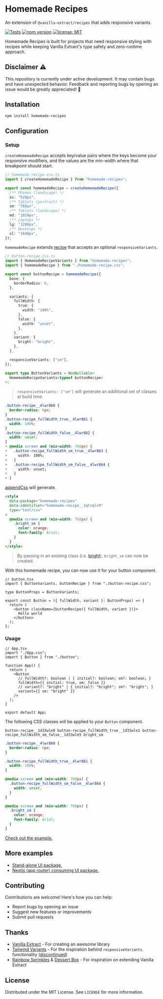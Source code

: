 # Homemade Recipes

An extension of `@vanilla-extract/recipes` that adds responsive variants.

[![Tests](https://github.com/timkinsman/homemade-recipes/actions/workflows/tests.yml/badge.svg)](https://github.com/timkinsman/homemade-recipes/actions)
[![npm version](https://img.shields.io/npm/v/homemade-recipes.svg)](https://www.npmjs.com/package/homemade-recipes)
[![license: MIT](https://img.shields.io/badge/License-MIT-blue.svg)](LICENSE)

Homemade Recipes is built for projects that need responsive styling with recipes while keeping Vanilla Extract's type safety and zero-runtime approach.

## Disclaimer :warning:

This repository is currently under active development. It may contain bugs and have unexpected behavior. Feedback and reporting bugs by opening an issue would be greatly appreciated! :pray:

## Installation

```sh
npm install homemade-recipes
```

## Configuration

### Setup

`createHomemadeRecipe` accepts key/value pairs where the keys become your responsive modifiers, and the values are the min-width where that breakpoint should start.

```ts
// homemade-recipe.css.ts
import { createHomemadeRecipe } from "homemade-recipes";

export const homemadeRecipe = createHomemadeRecipe({
  /** Phones (landscape) */
  xs: "520px",
  /** Tablets (portrait) */
  sm: "768px",
  /** Tablets (landscape) */
  md: "1024px",
  /** Laptops */
  lg: "1280px",
  /** Desktops */
  xl: "1640px",
});
```

`homemadeRecipe` extends [recipe](https://vanilla-extract.style/documentation/packages/recipes/#recipe) that accepts an optional `responsiveVariants`.

```ts
// button-recipe.css.ts
import { HomemadeRecipeVariants } from "homemade-recipes";
import { homemadeRecipe } from "./homemade-recipe.css";

export const buttonRecipe = homemadeRecipe({
  base: {
    borderRadius: 6,
  },

  variants: {
    fullWidth: {
      true: {
        width: "100%",
      },
      false: {
        width: "unset",
      },
    },
    variant: {
      bright: "bright",
    },
  },

  responsiveVariants: ["sm"],
});

export type ButtonVariants = NonNullable<
  HomemadeRecipeVariants<typeof buttonRecipe>
>;
```

> `responsiveVariants: ["sm"]` will generate an additional set of classes at build time.

```css
.button-recipe__4lwr860 {
  border-radius: 6px;
}
.button-recipe_fullWidth_true__4lwr861 {
  width: 100%;
}
.button-recipe_fullWidth_false__4lwr862 {
  width: unset;
}
+ @media screen and (min-width: 768px) {
+   .button-recipe_fullWidth_sm_true__4lwr863 {
+     width: 100%;
+   }
+   .button-recipe_fullWidth_sm_false__4lwr864 {
+     width: unset;
+   }
+ }
```

[appendCss](./src/sheet.ts#L69) will generate.

```html
<style
  data-package="homemade-recipes"
  data-identifier="homemade-recipe__1qtsqlc0"
  type="text/css"
>
  @media screen and (min-width: 768px) {
    .bright_sm {
      color: orange;
      font-family: Arial;
    }
  }
</style>
```

> By passing in an existing class (i.e. [bright](/apps/vite-react-ts/src/index.css#L70)), `bright_sm` can now be created.

With this homemade recipe, you can now use it for your button component.

```tsx
// button.tsx
import { ButtonVariants, buttonRecipe } from "./button-recipe.css";

type ButtonProps = ButtonVariants;

export const Button = ({ fullWidth, variant }: ButtonProps) => {
  return (
    <button className={buttonRecipe({ fullWidth, variant })}>
      Hello world
    </button>
  );
};
```

### Usage

```tsx
// App.tsx
import "./App.css";
import { Button } from "./button";

function App() {
  return (
    <Button
      // fullWidth?: boolean | { initial?: boolean; sm?: boolean; }
      fullWidth={{ initial: true, sm: false }}
      // variant?: "bright" | { initial?: "bright"; sm?: "bright"; }
      variant={{ sm: "bright" }}
    />
  );
}

export default App;
```

The following CSS classes will be applied to your `Button` component.

```
button-recipe__1d33wle0 button-recipe_fullWidth_true__1d33wle1 button-recipe_fullWidth_sm_false__1d33wle5 bright_sm
```

```css
.button-recipe__4lwr860 {
  border-radius: 6px;
}

.button-recipe_fullWidth_true__4lwr861 {
  width: 100%;
}

@media screen and (min-width: 768px) {
  .button-recipe_fullWidth_sm_false__4lwr864 {
    width: unset;
  }
}

@media screen and (min-width: 768px) {
  .bright_sm {
    color: orange;
    font-family: Arial;
  }
}
```

[Check out the example.](/apps/vite-react-ts/)

## More examples

- [Stand-alone UI package.](/packages/ui)
- [Nextjs (app router) consuming UI package.](/apps/nextjs/)

## Contributing

Contributions are welcome! Here's how you can help:

- Report bugs by opening an issue
- Suggest new features or improvements
- Submit pull requests

## Thanks

- [Vanilla Extract](https://vanilla-extract.style/) - For creating an awesome library
- [Tailwind Variants](https://www.tailwind-variants.org) - For the inspiration behind `responsiveVariants` functionality ([discontinued](https://www.tailwind-variants.org/docs/tailwind-v4#breaking-changes))
- [Rainbow Sprinkles](https://github.com/wayfair/rainbow-sprinkles) & [Dessert Box](https://github.com/TheMightyPenguin/dessert-box) - For inspiration on extending Vanilla Extract

## License

Distributed under the MIT License. See `LICENSE` for more information.
